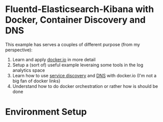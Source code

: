 Fluentd-Elasticsearch-Kibana with Docker, Container Discovery and DNS
=====================================================================

This example has serves a couples of different purpose (from my perspective):
  
   1. Learn and apply [docker.io](http://docker.io) in more detail
   2. Setup a (sort of) useful example leveraing some tools in the log analytics space
   3. Learn how to use [service discovery](https://github.com/crosbymichael/skydock) and [DNS](https://github.com/crosbymichael/skydns) with docker.io (I'm not a big fan of docker links)
   4. Understand how to do docker orchestration or rather how is should be done


# Environment Setup



